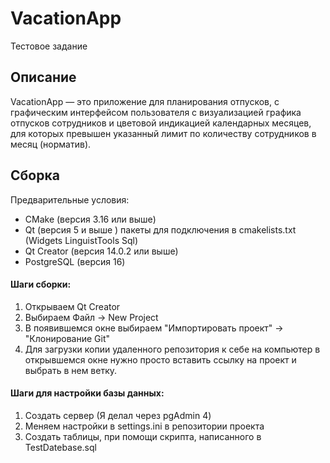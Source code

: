 # VacationApp
 Тестовое задание

## Описание

VacationApp — это приложение для планирования отпусков, 
с графическим интерфейсом пользователя с визуализацией графика отпусков сотрудников 
и цветовой индикацией календарных месяцев, для которых превышен указанный лимит по количеству сотрудников в месяц (норматив). 

## Сборка

Предварительные условия:

-   CMake (версия 3.16 или выше)
-   Qt (версия 5 и выше ) пакеты для подключения в cmakelists.txt (Widgets LinguistTools Sql)
-   Qt Creator (версия 14.0.2 или выше)
-   PostgreSQL (версия 16)

#### Шаги сборки:

1. Открываем Qt Creator
2. Выбираем Файл -> New Project
3. В появившемся окне выбираем "Импортировать проект" -> "Клонирование Git"
4. Для загрузки копии удаленного репозитория к себе на компьютер в открывшемся окне нужно просто вставить ссылку на проект и выбрать в нем ветку.

#### Шаги для настройки базы данных:

1. Создать сервер (Я делал через pgAdmin 4)
2. Меняем настройки в settings.ini в репозитории проекта
3. Создать таблицы, при помощи скрипта, написанного в TestDatebase.sql




    
